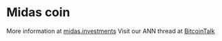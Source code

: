# Midas coin


More information at [midas.investments](https://midas.investments/) Visit our ANN thread at [BitcoinTalk](https://bitcointalk.org/index.php?topic=5035587)
